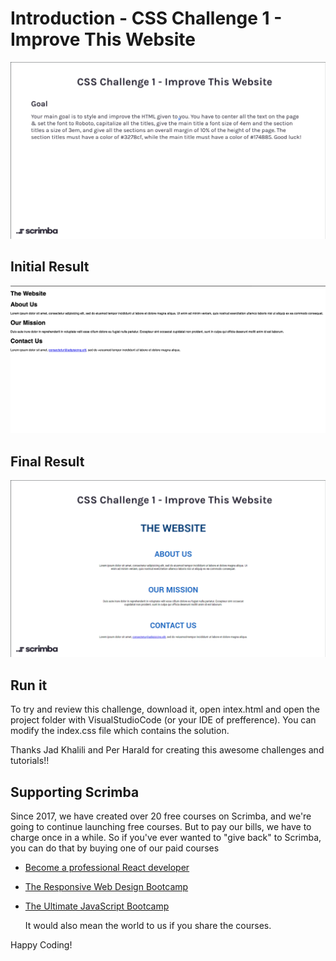 # Introduction - CSS Challenge 1 - Improve This Website

![Challenge Day 1](ChallengeDay1.png)

## Initial Result 
![Initial Result](InitialResult.png)

## Final Result 
![Final Result](FinalResult.png)


## Run it

To try and review this challenge, download it, open intex.html and open the project folder with VisualStudioCode (or your IDE of prefference).
You can modify the index.css file which contains the solution.

Thanks Jad Khalili and Per Harald for creating this awesome challenges and tutorials!!

## Supporting Scrimba

Since 2017, we have created over 20 free courses on Scrimba, and we're going to
continue launching free courses. But to pay our bills, we have to charge once
in a while. So if you've ever wanted to "give back" to Scrimba, you can do that by buying
	one of our paid courses

- [Become a professional React developer](https://scrimba.com/course/greact)
- [The Responsive Web Design Bootcamp](https://scrimba.com/course/gresponsive)
- [The Ultimate JavaScript Bootcamp](https://scrimba.com/course/gjavascript)

	It would also mean the world to us if you share the courses.  

Happy Coding!
